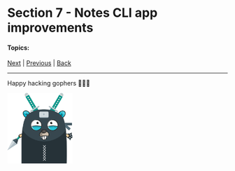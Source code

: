 # Section 7 - Notes CLI app improvements

#### Topics:

[Next](https://github.com/steevehook/udemy-go101/blob/master/section_8-errors) |
[Previous](https://github.com/steevehook/udemy-go101/blob/master/section_6-exploring-net-http) |
[Back](https://github.com/steevehook/udemy-go101)

---

Happy hacking gophers 🚀🚀🚀

<img src="https://github.com/steevehook/udemy-go101/raw/master/udemy-go101.svg?sanitize=true" width="150px"/>
